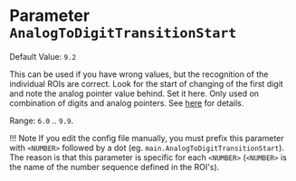 # Parameter `AnalogToDigitTransitionStart`
Default Value: `9.2`

This can be used if you have wrong values, but the recognition of the individual ROIs are correct.
Look for the start of changing of the first digit and note the analog pointer value behind.
Set it here. Only used on combination of digits and analog pointers.
See [here](../Watermeter-specific-analog---digit-transition) for details.

Range: `6.0` .. `9.9`.

!!! Note
    If you edit the config file manually, you must prefix this parameter with `<NUMBER>` followed by a dot (eg. `main.AnalogToDigitTransitionStart`). The reason is that this parameter is specific for each `<NUMBER>` (`<NUMBER>` is the name of the number sequence defined in the ROI's).
